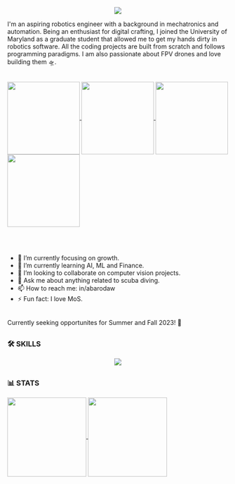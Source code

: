 <!--
<a href="https://github.com/aaqibsb">
  <img width=1080 align="center" src="https://github.com/aaqibsb/aaqibsb/blob/main/GIFS/gif101.gif" />
</a>

<br/><br/>
-->
<p align="center">
  <a href="https://git.io/typing-svg"><img src="https://readme-typing-svg.demolab.com/?font=Courier&pause=10000&vCenter=true&width=500&lines=>Hello+World!+This+is+Aaqib+Barodawala!"/></a>
</p>

I'm an aspiring robotics engineer with a background in mechatronics and automation. Being an enthusiast for digital crafting, I joined the University of Maryland as a graduate student that allowed me to get my hands dirty in robotics software. All the coding projects are built from scratch and follows programming paradigms. I am also passionate about FPV drones and love building them :flying_saucer:.

<br/>
<a href="https://github.com/aaqibsb">
  <img height=165 align="center" src="https://github.com/aaqibsb/aaqibsb/blob/main/GIFS/gif1.gif" />
</a>
<a href="https://github.com/aaqibsb">
  <img height=165 align="center" src="https://github.com/aaqibsb/aaqibsb/blob/main/GIFS/gif2.gif" />
</a>
<a href="https://github.com/aaqibsb">
  <img height=165 align="center" src="https://github.com/aaqibsb/aaqibsb/blob/main/GIFS/gif3.gif" />
</a>
<a href="https://github.com/aaqibsb">
  <img height=165 align="center" src="https://github.com/aaqibsb/aaqibsb/blob/main/GIFS/gif4.gif" />
</a>

<br/><br/>

- 🔭 I’m currently focusing on growth.
- 🌱 I’m currently learning AI, ML and Finance.
- 👯 I’m looking to collaborate on computer vision projects.
- 💬 Ask me about anything related to scuba diving.
- 📫 How to reach me: in/abarodaw
- ⚡ Fun fact: I love MoS.



\
Currently seeking opportunites for Summer and Fall 2023! 
:robot:

##
### :hammer_and_wrench: SKILLS 
<p align="center">
  <a href="https://skillicons.dev">
    <img src="https://skillicons.dev/icons?i=linux,bash,html,arduino,raspberrypi,ros,cpp,py,vscode,github,docker,autocad,latex" />
  </a>
</p>

##
### :bar_chart: STATS
<a href="https://github.com/aaqibsb">
  <img height=180 align="center" src="https://github-readme-stats.vercel.app/api/top-langs/?username=aaqibsb&layout=compact&theme=tokyonight" />
</a>
<a href="https://github.com/anuraghazra/convoychat">
  <img height=180 align="center" src="https://github-readme-activity-graph.vercel.app/graph?username=aaqibsb&theme=tokyo-night" />
</a>

